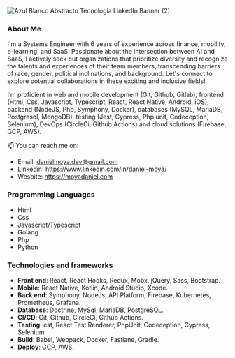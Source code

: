 
![Azul Blanco Abstracto Tecnología LinkedIn Banner (2)](https://github.com/daniel-moya/daniel-moya/assets/20147650/7b8f1fa2-3fc7-4b41-bfb3-92d4741bfd05)

### About Me

I'm a Systems Engineer with 6 years of experience across finance, mobility, e-learning, and SaaS. Passionate about the intersection between AI and SaaS, I actively seek out organizations that prioritize diversity and recognize the talents and experiences of their team members, transcending barriers of race, gender, political inclinations, and background. Let's connect to explore potential collaborations in these exciting and inclusive fields!

I’m proficient in web and mobile development (Git, Github, Gitlab), frontend (Html, Css, Javascript, Typescript, React, React Native, Android, iOS), backend (NodeJS, Php, Symphony, Docker), databases (MySQL, MariaDB, Postgresql, MongoDB), testing (Jest, Cypress, Php unit, Codeception, Selenium), DevOps (CircleCi, Github Actions) and cloud solutions (Firebase, GCP, AWS).

📫 You can reach me on:
- Email: danielmoya.dev@gmail.com
- Linkedin: https://www.linkedin.com/in/daniel-moya/
- Wesbite: https://moyadaniel.com

### Programming Languages
* Html
* Css
* Javascript/Typescript
* Golang
* Php
* Python
  
### Technologies and frameworks
* **Front end**: React, React Hooks, Redux, Mobx, jQuery, Sass, Bootstrap.
* **Mobile**: React Native, Kotlin, Android Studio, Xcode.
* **Back end**: Symphony, NodeJs, API Platform, Firebase, Kubernetes, Prometheus, Grafana.
* **Database**: Doctrine, MySql, MariaDB, PostgreSQL.
* **CI/CD**: Git, Github, CircleCi, Github Actions.
* **Testing**: est, React Test Renderer, PhpUnit, Codeception, Cypress, Selenium.
* **Build**: Babel, Webpack, Docker, Fastlane, Gradle.
* **Deploy**: GCP, AWS.
